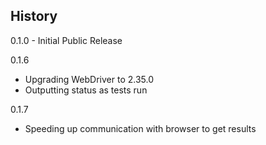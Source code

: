 History
-------
0.1.0 - Initial Public Release

0.1.6
- Upgrading WebDriver to 2.35.0
- Outputting status as tests run

0.1.7
- Speeding up communication with browser to get results